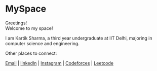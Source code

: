 # MySpace
Greetings! <br>
Welcome to my space! <br>

I am Kartik Sharma, a third year undergraduate at IIT Delhi, majoring in computer science and engineering.

Other places to connect:

[Email](kartikdevasar@gmail.com) | 
[linkedIn](https://www.linkedin.com/in/kartik-sharma-89a679200/) |
[Instagram](https://www.instagram.com/_kartiks_/) |
[Codeforces](https://codeforces.com/profile/captainlevi02) | 
[Leetcode](https://leetcode.com/captainlevi02/) 
